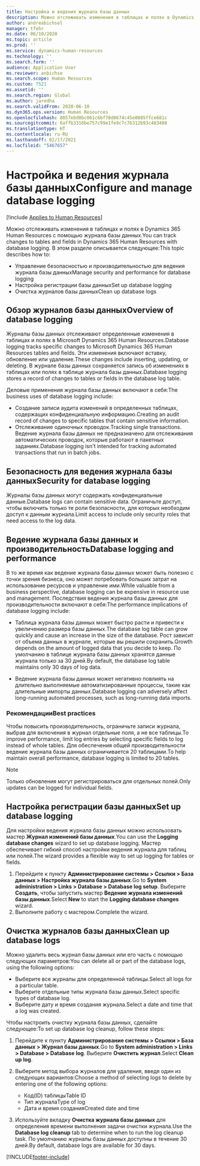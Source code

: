 ```yaml
---
title: Настройка и ведения журнала базы данных
description: Можно отслеживать изменения в таблицах и полях в Dynamics 365 Human Resources с помощью журнала базы данных.
author: andreabichsel
manager: tfehr
ms.date: 06/10/2020
ms.topic: article
ms.prod: ''
ms.service: dynamics-human-resources
ms.technology: ''
ms.search.form: ''
audience: Application User
ms.reviewer: anbichse
ms.search.scope: Human Resources
ms.custom: 7521
ms.assetid: ''
ms.search.region: Global
ms.author: jaredha
ms.search.validFrom: 2020-06-10
ms.dyn365.ops.version: Human Resources
ms.openlocfilehash: 8057ebd0bc061c6bf78d8674c45e0885ffce681c
ms.sourcegitcommit: 6affb3316be757c99e1fe9c7c7b312b93c483408
ms.translationtype: HT
ms.contentlocale: ru-RU
ms.lasthandoff: 02/17/2021
ms.locfileid: "5467657"
---
```

# <a name="configure-and-manage-database-logging"></a><span data-ttu-id="ecce2-103">Настройка и ведения журнала базы данных</span><span class="sxs-lookup"><span data-stu-id="ecce2-103">Configure and manage database logging</span></span>

[!include [Applies to Human Resources](../includes/applies-to-hr.md)]

<span data-ttu-id="ecce2-104">Можно отслеживать изменения в таблицах и полях в Dynamics 365 Human Resources с помощью журнала базы данных.</span><span class="sxs-lookup"><span data-stu-id="ecce2-104">You can track changes to tables and fields in Dynamics 365 Human Resources with database logging.</span></span> <span data-ttu-id="ecce2-105">В этом разделе описывается следующее:</span><span class="sxs-lookup"><span data-stu-id="ecce2-105">This topic describes how to:</span></span>

- <span data-ttu-id="ecce2-106">Управление безопасностью и производительностью для ведения журнала базы данных</span><span class="sxs-lookup"><span data-stu-id="ecce2-106">Manage security and performance for database logging</span></span>
- <span data-ttu-id="ecce2-107">Настройка регистрации базы данных</span><span class="sxs-lookup"><span data-stu-id="ecce2-107">Set up database logging</span></span>
- <span data-ttu-id="ecce2-108">Очистка журналов базы данных</span><span class="sxs-lookup"><span data-stu-id="ecce2-108">Clean up database logs</span></span>

## <a name="overview-of-database-logging"></a><span data-ttu-id="ecce2-109">Обзор журналов базы данных</span><span class="sxs-lookup"><span data-stu-id="ecce2-109">Overview of database logging</span></span>

<span data-ttu-id="ecce2-110">Журналы базы данных отслеживают определенные изменения в таблицах и полях в Microsoft Dynamics 365 Human Resources.</span><span class="sxs-lookup"><span data-stu-id="ecce2-110">Database logging tracks specific changes to Microsoft Dynamics 365 Human Resources tables and fields.</span></span> <span data-ttu-id="ecce2-111">Эти изменения включают вставку, обновление или удаление.</span><span class="sxs-lookup"><span data-stu-id="ecce2-111">These changes include inserting, updating, or deleting.</span></span> <span data-ttu-id="ecce2-112">В журнале базы данных сохраняется запись об изменениях в таблицах или полях в таблице журнала базы данных.</span><span class="sxs-lookup"><span data-stu-id="ecce2-112">Database logging stores a record of changes to tables or fields in the database log table.</span></span>

<span data-ttu-id="ecce2-113">Деловые применения журнала базы данных включают в себя:</span><span class="sxs-lookup"><span data-stu-id="ecce2-113">The business uses of database logging include:</span></span>

- <span data-ttu-id="ecce2-114">Создание записи аудита изменений в определенных таблицах, содержащих конфиденциальную информацию.</span><span class="sxs-lookup"><span data-stu-id="ecce2-114">Creating an audit record of changes to specific tables that contain sensitive information.</span></span>
- <span data-ttu-id="ecce2-115">Отслеживание одиночных проводок.</span><span class="sxs-lookup"><span data-stu-id="ecce2-115">Tracking single transactions.</span></span> <span data-ttu-id="ecce2-116">Ведение журнала базы данных не предназначено для отслеживания автоматических проводок, которые работают в пакетных заданиях.</span><span class="sxs-lookup"><span data-stu-id="ecce2-116">Database logging isn't intended for tracking automated transactions that run in batch jobs.</span></span>

## <a name="security-for-database-logging"></a><span data-ttu-id="ecce2-117">Безопасность для ведения журнала базы данных</span><span class="sxs-lookup"><span data-stu-id="ecce2-117">Security for database logging</span></span>

<span data-ttu-id="ecce2-118">Журналы базы данных могут содержать конфиденциальные данные.</span><span class="sxs-lookup"><span data-stu-id="ecce2-118">Database logs can contain sensitive data.</span></span> <span data-ttu-id="ecce2-119">Ограничьте доступ, чтобы включить только те роли безопасности, для которых необходим доступ к данным журнала.</span><span class="sxs-lookup"><span data-stu-id="ecce2-119">Limit access to include only security roles that need access to the log data.</span></span>

## <a name="database-logging-and-performance"></a><span data-ttu-id="ecce2-120">Ведение журнала базы данных и производительность</span><span class="sxs-lookup"><span data-stu-id="ecce2-120">Database logging and performance</span></span>

<span data-ttu-id="ecce2-121">В то же время как ведение журнала базы данных может быть полезно с точки зрения бизнеса, оно может потребовать больших затрат на использование ресурсов и управление ими.</span><span class="sxs-lookup"><span data-stu-id="ecce2-121">While valuable from a business perspective, database logging can be expensive in resource use and management.</span></span> <span data-ttu-id="ecce2-122">Последствия ведения журнала базы данных для производительности включают в себя:</span><span class="sxs-lookup"><span data-stu-id="ecce2-122">The performance implications of database logging include:</span></span>

- <span data-ttu-id="ecce2-123">Таблица журнала базы данных может быстро расти и привести к увеличению размера базы данных.</span><span class="sxs-lookup"><span data-stu-id="ecce2-123">The database log table can grow quickly and cause an increase in the size of the database.</span></span> <span data-ttu-id="ecce2-124">Рост зависит от объема данных в журнале, которые вы решили сохранить.</span><span class="sxs-lookup"><span data-stu-id="ecce2-124">Growth depends on the amount of logged data that you decide to keep.</span></span> <span data-ttu-id="ecce2-125">По умолчанию в таблице журнала базы данных хранятся данные журнала только за 30 дней.</span><span class="sxs-lookup"><span data-stu-id="ecce2-125">By default, the database log table maintains only 30 days of log data.</span></span> 

- <span data-ttu-id="ecce2-126">Ведение журнала базы данных может негативно повлиять на длительно выполняемые автоматизированные процессы, такие как длительные импорты данных.</span><span class="sxs-lookup"><span data-stu-id="ecce2-126">Database logging can adversely affect long-running automated processes, such as long-running data imports.</span></span>

### <a name="best-practices"></a><span data-ttu-id="ecce2-127">Рекомендации</span><span class="sxs-lookup"><span data-stu-id="ecce2-127">Best practices</span></span>

<span data-ttu-id="ecce2-128">Чтобы повысить производительность, ограничьте записи журнала, выбрав для включения в журнал отдельные поля, а не все таблицы.</span><span class="sxs-lookup"><span data-stu-id="ecce2-128">To improve performance, limit log entries by selecting specific fields to log instead of whole tables.</span></span> <span data-ttu-id="ecce2-129">Для обеспечения общей производительности ведение журнала базы данных ограничивается 20 таблицами.</span><span class="sxs-lookup"><span data-stu-id="ecce2-129">To help maintain overall performance, database logging is limited to 20 tables.</span></span>

> [!NOTE]
> <span data-ttu-id="ecce2-130">Только обновления могут регистрироваться для отдельных полей.</span><span class="sxs-lookup"><span data-stu-id="ecce2-130">Only updates can be logged for individual fields.</span></span>

## <a name="set-up-database-logging"></a><span data-ttu-id="ecce2-131">Настройка регистрации базы данных</span><span class="sxs-lookup"><span data-stu-id="ecce2-131">Set up database logging</span></span>

<span data-ttu-id="ecce2-132">Для настройки ведения журнала базы данных можно использовать мастер **Журнал изменений базы данных**.</span><span class="sxs-lookup"><span data-stu-id="ecce2-132">You can use the **Logging database changes** wizard to set up database logging.</span></span> <span data-ttu-id="ecce2-133">Мастер обеспечивает гибкий способ настройки ведения журнала для таблиц или полей.</span><span class="sxs-lookup"><span data-stu-id="ecce2-133">The wizard provides a flexible way to set up logging for tables or fields.</span></span>

1. <span data-ttu-id="ecce2-134">Перейдите к пункту **Администрирование системы > Ссылки > База данных > Настройка журнала базы данных**.</span><span class="sxs-lookup"><span data-stu-id="ecce2-134">Go to **System administration > Links > Database > Database log setup**.</span></span> <span data-ttu-id="ecce2-135">Выберите **Создать**, чтобы запустить мастер **Ведение журнала изменений базы данных**.</span><span class="sxs-lookup"><span data-stu-id="ecce2-135">Select **New** to start the **Logging database changes** wizard.</span></span>
2. <span data-ttu-id="ecce2-136">Выполните работу с мастером.</span><span class="sxs-lookup"><span data-stu-id="ecce2-136">Complete the wizard.</span></span>

## <a name="clean-up-database-logs"></a><span data-ttu-id="ecce2-137">Очистка журналов базы данных</span><span class="sxs-lookup"><span data-stu-id="ecce2-137">Clean up database logs</span></span>

<span data-ttu-id="ecce2-138">Можно удалить весь журнал базы данных или его часть с помощью следующих параметров:</span><span class="sxs-lookup"><span data-stu-id="ecce2-138">You can delete all or part of the database logs, using the following options:</span></span>

- <span data-ttu-id="ecce2-139">Выберите все журналы для определенной таблицы.</span><span class="sxs-lookup"><span data-stu-id="ecce2-139">Select all logs for a particular table.</span></span>
- <span data-ttu-id="ecce2-140">Выберите отдельные типы журнала базы данных.</span><span class="sxs-lookup"><span data-stu-id="ecce2-140">Select specific types of database log.</span></span>
- <span data-ttu-id="ecce2-141">Выберите дату и время создания журнала.</span><span class="sxs-lookup"><span data-stu-id="ecce2-141">Select a date and time that a log was created.</span></span>

<span data-ttu-id="ecce2-142">Чтобы настроить очистку журнала базы данных, сделайте следующее:</span><span class="sxs-lookup"><span data-stu-id="ecce2-142">To set up database log cleanup, follow these steps:</span></span> 

1. <span data-ttu-id="ecce2-143">Перейдите к пункту **Администрирование системы > Ссылки > База данных > Журнал базы данных**.</span><span class="sxs-lookup"><span data-stu-id="ecce2-143">Go to **System administration > Links > Database > Database log**.</span></span> <span data-ttu-id="ecce2-144">Выберите **Очистить журнал**.</span><span class="sxs-lookup"><span data-stu-id="ecce2-144">Select **Clean up log**.</span></span>

2. <span data-ttu-id="ecce2-145">Выберите метод выбора журналов для удаления, введя один из следующих вариантов:</span><span class="sxs-lookup"><span data-stu-id="ecce2-145">Choose a method of selecting logs to delete by entering one of the following options:</span></span>

   - <span data-ttu-id="ecce2-146">Код(ID) таблицы</span><span class="sxs-lookup"><span data-stu-id="ecce2-146">Table ID</span></span>
   - <span data-ttu-id="ecce2-147">Тип журнала</span><span class="sxs-lookup"><span data-stu-id="ecce2-147">Type of log</span></span>
   - <span data-ttu-id="ecce2-148">Дата и время создания</span><span class="sxs-lookup"><span data-stu-id="ecce2-148">Created date and time</span></span>

3. <span data-ttu-id="ecce2-149">Используйте вкладку **Очистка журнала базы данных** для определения времени выполнения задачи очистки журнала.</span><span class="sxs-lookup"><span data-stu-id="ecce2-149">Use the **Database log cleanup** tab to determine when to run the log cleanup task.</span></span> <span data-ttu-id="ecce2-150">По умолчанию журналы базы данных доступны в течение 30 дней.</span><span class="sxs-lookup"><span data-stu-id="ecce2-150">By default, database logs are available for 30 days.</span></span>


[!INCLUDE[footer-include](../includes/footer-banner.md)]